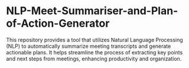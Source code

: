 # NLP-Meet-Summariser-and-Plan-of-Action-Generator
This repository provides a tool that utilizes Natural Language Processing (NLP) to automatically summarize meeting transcripts and generate actionable plans. It helps streamline the process of extracting key points and next steps from meetings, enhancing productivity and organization.
